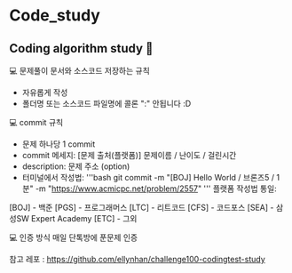 # Code_study
Coding algorithm study 🍷
---

💻 문제풀이 문서와 소스코드 저장하는 규칙
- 자유롭게 작성
- 폴더명 또는 소스코드 파일명에 콜론 ":" 안됩니다 :D


💻  commit 규칙
- 문제 하나당 1 commit
- commit 메세지: [문제 출처(플랫폼)] 문제이름 / 난이도 / 걸린시간
- description: 문제 주소 (option)
- 터미널에서 작성법:
'''bash
git commit -m "[BOJ] Hello World / 브론즈5 / 1분" -m "https://www.acmicpc.net/problem/2557"
'''
플랫폼 작성법 통일:<br>

[BOJ] - 백준
[PGS] - 프로그래머스
[LTC] - 리트코드
[CFS] - 코드포스
[SEA] - 삼성SW Expert Academy
[ETC] - 그외


💻  인증 방식
매일 단톡방에 푼문제 인증

참고 레포 : https://github.com/ellynhan/challenge100-codingtest-study